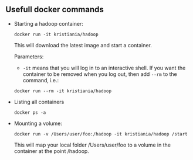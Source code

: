 Usefull docker commands
---

* Starting a hadoop container:

  `docker run -it kristiania/hadoop`

  This will download the latest image and start a container.

  Parameters:
  - `-it` means that you will log in to an interactive shell.
  If you want the container to be removed when you log out, then add `--rm` to the command, i.e.:

   `docker run --rm -it kristiania/hadoop`
* Listing all containers

  `docker ps -a`

* Mounting a volume:

  `docker run -v /Users/user/foo:/hadoop -it kristiania/hadoop /start`

  This will map your local folder /Users/user/foo to a volume in the container at the point /hadoop.


